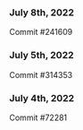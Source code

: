 ### July 8th, 2022

Commit #241609

### July 5th, 2022

Commit #314353


### July 4th, 2022

Commit #72281
